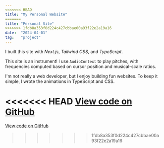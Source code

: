 ```yaml
---
<<<<<<< HEAD
title: "My Personal Website"
=======
title: "Personal Site"
>>>>>>> 1fdb8a353f0d224c427cbbae00a93f22e2a19a16
date:  "2024-04-01"
tag:   "project"
---
```


I built this site with *Next.js*, *Tailwind CSS*, and *TypeScript*.

This site is an instrument! I use `AudioContext` to play pitches, with frequencies computed based on cursor position and musical-scale ratios.

I'm not really a web developer, but I enjoy building fun websites. To keep it simple, I wrote the animations in TypeScript and CSS.

<<<<<<< HEAD
[View code on GitHub](https://github.com/jun-simons/personal-site)
=======
[View code on GitHub](https://github.com/jun-simons/personal-site)
>>>>>>> 1fdb8a353f0d224c427cbbae00a93f22e2a19a16

